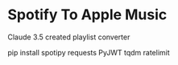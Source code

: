 # Spotify To Apple Music
 Claude 3.5 created playlist converter

pip install spotipy requests PyJWT tqdm ratelimit